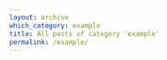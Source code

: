 ```yaml
---
layout: archive
which_category: example
title: All posts of category 'example'
permalink: /example/
---
```

